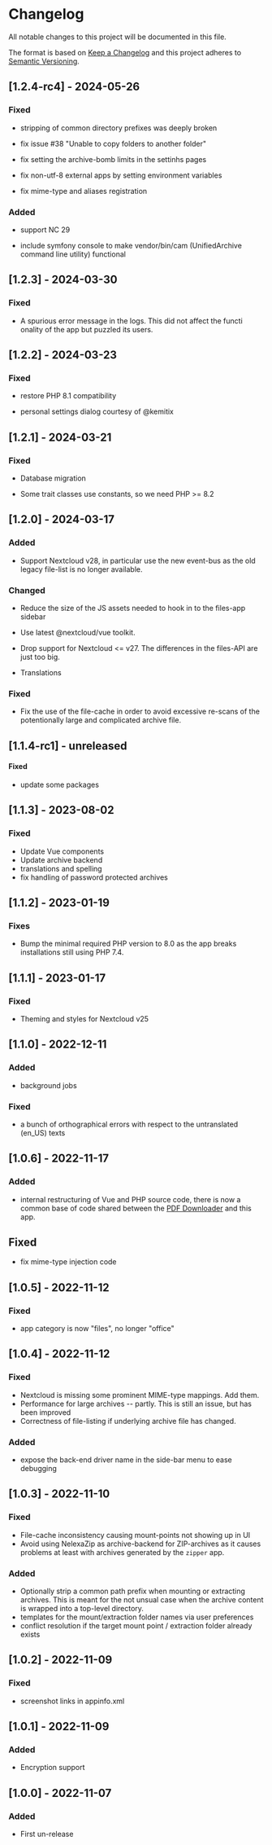# Changelog
All notable changes to this project will be documented in this file.

The format is based on [Keep a Changelog](http://keepachangelog.com/en/1.0.0/)
and this project adheres to [Semantic Versioning](http://semver.org/spec/v2.0.0.html).

## [1.2.4-rc4] - 2024-05-26

### Fixed

- stripping of common directory prefixes was deeply broken

- fix issue #38 "Unable to copy folders to another folder"

- fix setting the archive-bomb limits in the settinhs pages

- fix non-utf-8 external apps by setting environment variables

- fix mime-type and aliases registration

### Added

- support NC 29

- include symfony console to make vendor/bin/cam (UnifiedArchive command line utility) functional

## [1.2.3] - 2024-03-30

### Fixed

- A spurious error message in the logs. This did not affect the
  functi
  onality of the app but puzzled its users.

## [1.2.2] - 2024-03-23

### Fixed

- restore PHP 8.1 compatibility

- personal settings dialog courtesy of @kemitix

## [1.2.1] - 2024-03-21

### Fixed

- Database migration

- Some trait classes use constants, so we need PHP >= 8.2

## [1.2.0] - 2024-03-17

### Added

- Support Nextcloud v28, in particular use the new event-bus as the
  old legacy file-list is no longer available.

### Changed

- Reduce the size of the JS assets needed to hook in to the files-app sidebar

- Use latest @nextcloud/vue toolkit.

- Drop support for Nextcloud <= v27. The differences in the files-API
  are just too big.

- Translations

### Fixed

- Fix the use of the file-cache in order to avoid excessive re-scans
  of the potentionally large and complicated archive file.

## [1.1.4-rc1] - unreleased

#### Fixed

- update some packages

## [1.1.3] - 2023-08-02

### Fixed

- Update Vue components
- Update archive backend
- translations and spelling
- fix handling of password protected archives

## [1.1.2] - 2023-01-19

### Fixes

- Bump the minimal required PHP version to 8.0 as the app breaks installations still using PHP 7.4.

## [1.1.1] - 2023-01-17

### Fixed

- Theming and styles for Nextcloud v25

## [1.1.0] - 2022-12-11

### Added

- background jobs

### Fixed

- a bunch of orthographical errors with respect to the untranslated (en_US) texts

## [1.0.6] - 2022-11-17

### Added

- internal restructuring of Vue and PHP source code, there is now a
  common base of code shared between the
  [PDF Downloader](https://github.com/rotdrop/nextcloud-app-pdf-downloader)
  and this app.

## Fixed

- fix mime-type injection code

## [1.0.5] - 2022-11-12

### Fixed

- app category is now "files", no longer "office"

## [1.0.4] - 2022-11-12

### Fixed

- Nextcloud is missing some prominent MIME-type mappings. Add them.
- Performance for large archives -- partly. This is still an issue,
  but has been improved
- Correctness of file-listing if underlying archive file has changed.

### Added

- expose the back-end driver name in the side-bar menu to ease debugging

## [1.0.3] - 2022-11-10

### Fixed

- File-cache inconsistency causing mount-points not showing up in UI
- Avoid using NelexaZip as archive-backend for ZIP-archives as it
  causes problems at least with archives generated by the `zipper`
  app.

### Added

- Optionally strip a common path prefix when mounting or extracting
  archives. This is meant for the not unsual case when the archive
  content is wrapped into a top-level directory.
- templates for the mount/extraction folder names via user preferences
- conflict resolution if the target mount point / extraction folder
  already exists

## [1.0.2] - 2022-11-09

### Fixed

- screenshot links in appinfo.xml

## [1.0.1] - 2022-11-09

### Added

- Encryption support

## [1.0.0] - 2022-11-07

### Added

- First un-release
